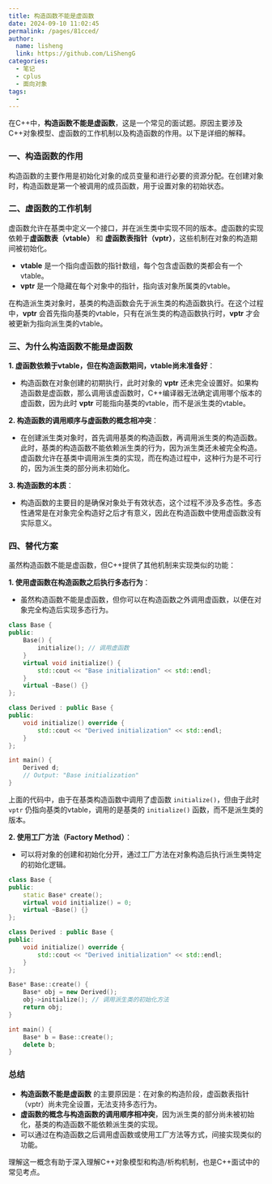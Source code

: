 ```yaml
---
title: 构造函数不能是虚函数
date: 2024-09-10 11:02:45
permalink: /pages/81cced/
author: 
  name: lisheng
  link: https://github.com/LiShengG
categories: 
  - 笔记
  - cplus
  - 面向对象
tags: 
  - 
---
```

在C++中，**构造函数不能是虚函数**，这是一个常见的面试题。原因主要涉及C++对象模型、虚函数的工作机制以及构造函数的作用。以下是详细的解释。

### 一、构造函数的作用

构造函数的主要作用是初始化对象的成员变量和进行必要的资源分配。在创建对象时，构造函数是第一个被调用的成员函数，用于设置对象的初始状态。

### 二、虚函数的工作机制

虚函数允许在基类中定义一个接口，并在派生类中实现不同的版本。虚函数的实现依赖于**虚函数表（vtable）** 和 **虚函数表指针（vptr）**，这些机制在对象的构造期间被初始化。

- **vtable** 是一个指向虚函数的指针数组，每个包含虚函数的类都会有一个vtable。
- **vptr** 是一个隐藏在每个对象中的指针，指向该对象所属类的vtable。

在构造派生类对象时，基类的构造函数会先于派生类的构造函数执行。在这个过程中，**vptr** 会首先指向基类的vtable，只有在派生类的构造函数执行时，**vptr** 才会被更新为指向派生类的vtable。

### 三、为什么构造函数不能是虚函数

**1. 虚函数依赖于vtable，但在构造函数期间，vtable尚未准备好**：
   - 构造函数在对象创建的初期执行，此时对象的 **vptr** 还未完全设置好。如果构造函数是虚函数，那么调用该虚函数时，C++编译器无法确定调用哪个版本的虚函数，因为此时 **vptr** 可能指向基类的vtable，而不是派生类的vtable。

**2. 构造函数的调用顺序与虚函数的概念相冲突**：
   - 在创建派生类对象时，首先调用基类的构造函数，再调用派生类的构造函数。此时，基类的构造函数不能依赖派生类的行为，因为派生类还未被完全构造。虚函数允许在基类中调用派生类的实现，而在构造过程中，这种行为是不可行的，因为派生类的部分尚未初始化。

**3. 构造函数的本质**：
   - 构造函数的主要目的是确保对象处于有效状态，这个过程不涉及多态性。多态性通常是在对象完全构造好之后才有意义，因此在构造函数中使用虚函数没有实际意义。

### 四、替代方案

虽然构造函数不能是虚函数，但C++提供了其他机制来实现类似的功能：

**1. 使用虚函数在构造函数之后执行多态行为**：
   - 虽然构造函数不能是虚函数，但你可以在构造函数之外调用虚函数，以便在对象完全构造后实现多态行为。

   ```cpp
   class Base {
   public:
       Base() {
           initialize(); // 调用虚函数
       }
       virtual void initialize() {
           std::cout << "Base initialization" << std::endl;
       }
       virtual ~Base() {}
   };

   class Derived : public Base {
   public:
       void initialize() override {
           std::cout << "Derived initialization" << std::endl;
       }
   };

   int main() {
       Derived d;
       // Output: "Base initialization"
   }
   ```

   上面的代码中，由于在基类构造函数中调用了虚函数 `initialize()`，但由于此时 `vptr` 仍指向基类的vtable，调用的是基类的 `initialize()` 函数，而不是派生类的版本。

**2. 使用工厂方法（Factory Method）**：
   - 可以将对象的创建和初始化分开，通过工厂方法在对象构造后执行派生类特定的初始化逻辑。

   ```cpp
   class Base {
   public:
       static Base* create();
       virtual void initialize() = 0;
       virtual ~Base() {}
   };

   class Derived : public Base {
   public:
       void initialize() override {
           std::cout << "Derived initialization" << std::endl;
       }
   };

   Base* Base::create() {
       Base* obj = new Derived();
       obj->initialize(); // 调用派生类的初始化方法
       return obj;
   }

   int main() {
       Base* b = Base::create();
       delete b;
   }
   ```

### 总结

- **构造函数不能是虚函数** 的主要原因是：在对象的构造阶段，虚函数表指针（vptr）尚未完全设置，无法支持多态行为。
- **虚函数的概念与构造函数的调用顺序相冲突**，因为派生类的部分尚未被初始化，基类的构造函数不能依赖派生类的实现。
- 可以通过在构造函数之后调用虚函数或使用工厂方法等方式，间接实现类似的功能。

理解这一概念有助于深入理解C++对象模型和构造/析构机制，也是C++面试中的常见考点。